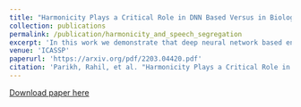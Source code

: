 ```yaml
---
title: "Harmonicity Plays a Critical Role in DNN Based Versus in Biologically-Inspired Monaural Speech Segregation Systems"
collection: publications
permalink: /publication/harmonicity_and_speech_segregation
excerpt: 'In this work we demonstrate that deep neural network based end-to-end speech segregation models cue on to the harmonic structure of speech for grouping and segregating sources. We demonstrate that these networks completely fail to separate inharmonic sources, and that they are unable to learn how to segregate speech when trained on mixtures of inharmonic speech.'
venue: 'ICASSP'
paperurl: 'https://arxiv.org/pdf/2203.04420.pdf'
citation: 'Parikh, Rahil, et al. "Harmonicity Plays a Critical Role in DNN Based Versus in Biologically-Inspired Monaural Speech Segregation Systems." ICASSP 2022-2022 IEEE International Conference on Acoustics, Speech and Signal Processing (ICASSP). IEEE, 2022.'
---
```

[Download paper here](https://arxiv.org/pdf/2203.04420.pdf)
